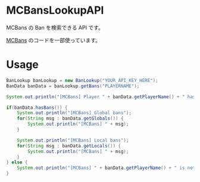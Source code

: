 # MCBansLookupAPI
MCBans の Ban を検索できる API です。

[MCBans](https://github.com/MCBans/MCBans) のコードを一部使っています。

# Usage
```Java
BanLookup banLookup = new BanLookup("YOUR_API_KEY_HERE");
BanData banData = banLookup.getBans("PLAYERNAME");

System.out.println("[MCBans] Player " + banData.getPlayerName() + " has " + banData.getTotalBans() + " ban(s) and " + banData.getReputation() + " REP.");

if(banData.hasBans()) {
	System.out.println("[MCBans] Global bans");
	for(String msg : banData.getGlobals()) {
		System.out.println("[MCBans] " + msg);
	}

	System.out.println("[MCBans] Local bans");
	for(String msg : banData.getLocals()) {
		System.out.println("[MCBans] " + msg);
	}
} else {
	System.out.println("[MCBans] " + banData.getPlayerName() + " is not banned from mcbans servers!");
}
```
